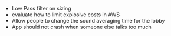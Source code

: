- Low Pass filter on sizing
- evaluate how to limit explosive costs in AWS
- Allow people to change the sound averaging time for the lobby
- App should not crash when someone else talks too much
